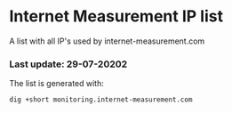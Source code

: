 # Internet Measurement IP list
A list with all IP's used by internet-measurement.com
### Last update: 29-07-20202

The list is generated with: 
  
    dig +short monitoring.internet-measurement.com
